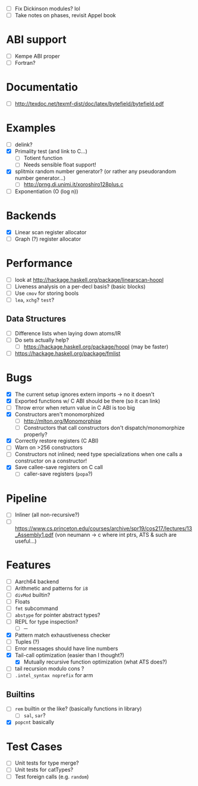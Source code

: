 - [ ] Fix Dickinson modules? lol
- [ ] Take notes on phases, revisit Appel book
# ABI support
- [ ] Kempe ABI proper
- [ ] Fortran?
# Documentatio
- [ ] http://texdoc.net/texmf-dist/doc/latex/bytefield/bytefield.pdf
# Examples
- [ ] delink?
- [x] Primality test (and link to C...)
  - [ ] Totient function
  - [ ] Needs sensible float support!
- [x] splitmix random number generator? (or rather any pseudorandom number
  generator...)
  - [ ] http://prng.di.unimi.it/xoroshiro128plus.c
- [ ] Exponentiation (O (log n))
# Backends
- [x] Linear scan register allocator
- [ ] Graph (?) register allocator
# Performance
- [ ] look at http://hackage.haskell.org/package/linearscan-hoopl
- [ ] Liveness analysis on a per-decl basis? (basic blocks)
- [ ] Use `cmov` for storing bools
- [ ] `lea`, `xchg`? `test`?
## Data Structures
- [ ] Difference lists when laying down atoms/IR
- [ ] Do sets actually help?
  - [ ] https://hackage.haskell.org/package/hoopl (may be faster)
- [ ] https://hackage.haskell.org/package/fmlist
# Bugs
- [x] The current setup ignores extern imports -> no it doesn't
- [x] Exported functions w/ C ABI should be there (so it can link)
- [ ] Throw error when return value in C ABI is too big
- [x] Constructors aren't monomorphized
  - [ ] http://mlton.org/Monomorphise
  - [ ] Constructors that call constructors don't dispatch/monomorphize
    properly?
- [x] Correctly restore registers (C ABI)
- [ ] Warn on >256 constructors
- [ ] Constructors not inlined; need type specializations when one calls
  a constructor on a constructor!
- [x] Save callee-save registers on C call
  - [ ] caller-save registers (`popa`?)
# Pipeline
- [ ] Inliner (all non-recursive?)
- [ ] https://www.cs.princeton.edu/courses/archive/spr19/cos217/lectures/13_Assembly1.pdf (von neumann -> c where int ptrs, ATS & such are useful...)
# Features
- [ ] Aarch64 backend
- [ ] Arithmetic and patterns for `i8`
- [ ] `divMod` builtin?
- [ ] Floats
- [ ] `fmt` subcommand
- [ ] `abstype` for pointer abstract types?
- [ ] REPL for type inspection?
  - [ ] ─
- [x] Pattern match exhaustiveness checker
- [ ] Tuples (?)
- [ ] Error messages should have line numbers
- [x] Tail-call optimization (easier than I thought?)
  - [x]  Mutually recursive function optimization (what ATS does?)
- [ ] tail recursion modulo cons ?
- [ ] `.intel_syntax noprefix` for arm
## Builtins
- [ ] `rem` builtin or the like? (basically functions in library)
  - [ ] `sal`, `sar`?
- [x] `popcnt` basically
# Test Cases
- [ ] Unit tests for type merge?
- [ ] Unit tests for catTypes?
- [ ] Test foreign calls (e.g. `random`)
